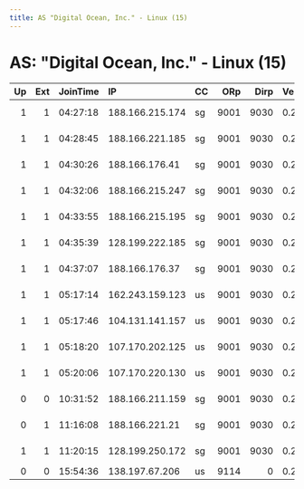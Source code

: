 ```yaml
---
title: AS "Digital Ocean, Inc." - Linux (15)
---
```


# AS: "Digital Ocean, Inc." - Linux (15)

|   Up |   Ext | JoinTime   | IP              | CC   |   ORp |   Dirp | Version   | Contact                   | Nickname           |   eFamMembers |
|-----:|------:|:-----------|:----------------|:-----|------:|-------:|:----------|:--------------------------|:-------------------|--------------:|
|    1 |     1 | 04:27:18   | 188.166.215.174 | sg   |  9001 |   9030 | 0.2.5.14  | Person somebody@example.c | DebianTorNodesgp10 |             1 |
|    1 |     1 | 04:28:45   | 188.166.221.185 | sg   |  9001 |   9030 | 0.2.5.14  | Person somebody@example.c | DebianTorNodesgp9  |             1 |
|    1 |     1 | 04:30:26   | 188.166.176.41  | sg   |  9001 |   9030 | 0.2.5.14  | Person somebody@example.c | DebianTorNodesgp7  |             1 |
|    1 |     1 | 04:32:06   | 188.166.215.247 | sg   |  9001 |   9030 | 0.2.5.14  | Person somebody@example.c | DebianTorNodesgp6  |             1 |
|    1 |     1 | 04:33:55   | 188.166.215.195 | sg   |  9001 |   9030 | 0.2.5.14  | Person somebody@example.c | DebianTorNodesgp5  |             1 |
|    1 |     1 | 04:35:39   | 128.199.222.185 | sg   |  9001 |   9030 | 0.2.5.14  | Person somebody@example.c | DebianTorNodesgp4  |             1 |
|    1 |     1 | 04:37:07   | 188.166.176.37  | sg   |  9001 |   9030 | 0.2.5.14  | Person somebody@example.c | DebianTorNodesgp3  |             1 |
|    1 |     1 | 05:17:14   | 162.243.159.123 | us   |  9001 |   9030 | 0.2.5.14  | Person somebody@example.c | DebianTorNodeSFO8  |             1 |
|    1 |     1 | 05:17:46   | 104.131.141.157 | us   |  9001 |   9030 | 0.2.5.14  | Person somebody@example.c | DebianTorNodeSFO7  |             1 |
|    1 |     1 | 05:18:20   | 107.170.202.125 | us   |  9001 |   9030 | 0.2.5.14  | Person somebody@example.c | DebianTorNodeSFO6  |             1 |
|    1 |     1 | 05:20:06   | 107.170.220.130 | us   |  9001 |   9030 | 0.2.5.14  | Person somebody@example.c | DebianTorNodeSFO3  |             1 |
|    0 |     0 | 10:31:52   | 188.166.211.159 | sg   |  9001 |   9030 | 0.2.5.14  | Person somebody@example.c | DebianTorNode      |             1 |
|    0 |     1 | 11:16:08   | 188.166.221.21  | sg   |  9001 |   9030 | 0.2.5.14  | Person somebody@example.c | DebianTorNodesgp8  |             1 |
|    1 |     1 | 11:20:15   | 128.199.250.172 | sg   |  9001 |   9030 | 0.2.5.14  | Person somebody@example.c | DebianTorNodesgp2  |             1 |
|    0 |     0 | 15:54:36   | 138.197.67.206  | us   |  9114 |      0 | 0.2.4.27  | None                      | Unnamed            |             1 |
